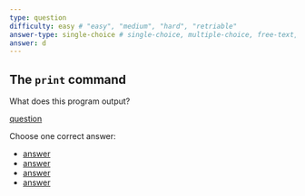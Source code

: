 ```yaml
---
type: question
difficulty: easy # "easy", "medium", "hard", "retriable"
answer-type: single-choice # single-choice, multiple-choice, free-text, multiple-free-texts, program
answer: d
---
```


## The `print` command

What does this program output?

[question](print/print.d.evy "evy:source")

Choose one correct answer:

- [answer](print/print.a.evy "evy:text")
- [answer](print/print.b.evy "evy:text")
- [answer](print/print.c.evy "evy:text")
- [answer](print/print.d.evy "evy:text")
